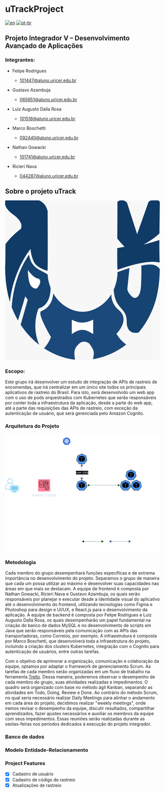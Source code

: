 # uTrackProject

[![en](https://img.shields.io/badge/lang-en-red.svg)](https://github.com/feerodgs/uTrackProject/blob/main/README.md)
[![pt-br](https://img.shields.io/badge/lang-pt--br-green.svg)](https://github.com/feerodgs/uTrackProject/blob/main/README.pt-br.md)

## Projeto Integrador V – Desenvolvimento Avançado de Aplicações

### Integrantes:
- Felipe Rodrigues 
    - 101447@aluno.uricer.edu.br

- Gustavo Azambuja 
    - 065651@aluno.uricer.edu.br

- Luiz Augusto Dalla Rosa 
    - 101516@aluno.uricer.edu.br

- Marco Boschetti
    - 092440@aluno.uricer.edu.br

- Nathan Gowacki
    - 101741@aluno.uricer.edu.br

- Ricieri Nava 
    - 044287@aluno.uricer.edu.br

## Sobre o projeto uTrack
<div align="center">
    <img style='width=150px' src="https://github.com/feerodgs/uTrackProject/blob/main/uTrackProject/imgs/logo.jpg">
</div>

### Escopo:
Este grupo irá desenvolver um estudo de integração de APIs de rastreio de encomendas, que irá centralizar em um único site todos os principais aplicativos de rastreio do Brasil.
Para isto, será desenvolvido um web app com o uso de pods orquestrados com Kubernetes que serão responsáveis por conter toda a infraestrutura da aplicação, desde a parte do web app, até a parte das requisições das APIs de rastreio, com exceção da autenticação de usuário, que será gerenciada pelo Amazon Cognito.


### Arquitetura do Projeto
![Arquitetura](https://github.com/feerodgs/uTrackProject/blob/kubernetes/uTrackProject/imgs/arquitetura.png)

### Metodologia

Cada membro do grupo desempenhará funções específicas e de extrema importância no desenvolvimento do projeto. Separamos o grupo de maneira que cada um possa utilizar ao máximo e desenvolver suas capacidades nas áreas em que mais se destacam. A equipe de frontend é composta por Nathan Gowacki, Ricieri Nava e Gustavo Azambuja, os quais serão responsáveis por planejar e executar desde a identidade visual do aplicativo até o desenvolvimento do frontend, utilizando tecnologias como Figma e Photoshop para design e UI/UX, e React.js para o desenvolvimento da aplicação. A equipe de backend é composta por Felipe Rodrigues e Luiz Augusto Dalla Rosa, os quais desempenharão um papel fundamental na criação do banco de dados MySQL e no desenvolvimento de scripts em Java que serão responsáveis pela comunicação com as APIs das transportadoras, como Correios, por exemplo. A infraestrutura é composta por Marco Boschetti, que desenvolverá toda a infraestrutura do projeto, incluindo a criação dos clusters Kubernetes, integração com o Cognito para autenticação de usuários, entre outras tarefas.


Com o objetivo de aprimorar a organização, comunicação e colaboração da equipe, optamos por adaptar o framework de gerenciamento Scrum. As tarefas de cada membro serão organizadas em um fluxo de trabalho na ferramenta [Trello](https://trello.com/b/BJr7bmX3/utrack-app-trello). Dessa maneira, poderemos observar o desempenho de cada membro do grupo, suas atividades realizadas e impedimentos. O quadro será organizado com base no método ágil Kanban, separando as atividades em Todo, Doing, Review e Done. Ao contrário do método Scrum, no qual seria necessário realizar Daily Meetings para alinhar o andamento em cada área do projeto, decidimos realizar "weekly meetings", onde iremos revisar o desempenho da equipe, discutir resultados, compartilhar aprendizados, fazer ajustes necessários e auxiliar os membros da equipe com seus impedimentos. Essas reuniões serão realizadas durante as sextas-feiras nos períodos dedicados à execução do projeto integrador.

### Banco de dados



### Modelo Entidade-Relacionamento


### Project Features
- [x] Cadastro de usuário
- [x] Cadastro de código de rastreio
- [x] Atualizações de rastreio

